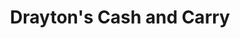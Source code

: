 ---
title: "Drayton's Cash and Carry"
url: /sioux-lookout/draytons-cash-and-carry/
shop: Lebensmittel
---